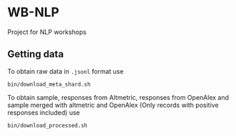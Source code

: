 # WB-NLP
Project for NLP workshops

## Getting data
To obtain raw data in `.jsonl` format use
```
bin/download_meta_shard.sh
```
To obtain sample, responses from Altmetric, responses from OpenAlex and sample merged with altmetric and OpenAlex (Only records with positive responses included) use
```
bin/download_processed.sh
```

